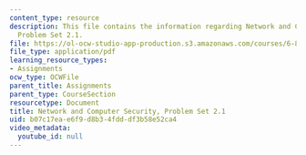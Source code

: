 ```yaml
---
content_type: resource
description: This file contains the information regarding Network and Computer Security,
  Problem Set 2.1.
file: https://ol-ocw-studio-app-production.s3.amazonaws.com/courses/6-857-network-and-computer-security-spring-2014/b07c17eae6f9d8b34fdddf3b58e52ca4_MIT6_857S14_2.1.pdf
file_type: application/pdf
learning_resource_types:
- Assignments
ocw_type: OCWFile
parent_title: Assignments
parent_type: CourseSection
resourcetype: Document
title: Network and Computer Security, Problem Set 2.1
uid: b07c17ea-e6f9-d8b3-4fdd-df3b58e52ca4
video_metadata:
  youtube_id: null
---
```

